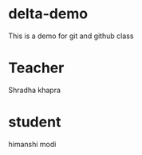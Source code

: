 # delta-demo
This is a demo for git and github class

# Teacher
Shradha khapra

# student
himanshi modi

